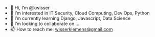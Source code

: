 - 👋 Hi, I’m @kwisser
- 👀 I’m interested in IT Security, Cloud Computing, Dev Ops, Python
- 🌱 I’m currently learning Django, Javascript, Data Science
- 💞️ I’m looking to collaborate on ...
- 📫 How to reach me: wisserklemens@gmail.com

<!---
kwisser/kwisser is a ✨ special ✨ repository because its `README.md` (this file) appears on your GitHub profile.
You can click the Preview link to take a look at your changes.
--->
